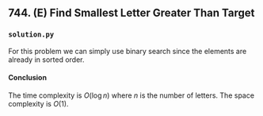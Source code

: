 ## 744. (E) Find Smallest Letter Greater Than Target

### `solution.py`
For this problem we can simply use binary search since the elements are already in sorted order.  

#### Conclusion
The time complexity is $O(\log n)$ where $n$ is the number of letters. The space complexity is $O(1)$.  
  

